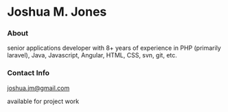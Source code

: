 # Joshua M. Jones

### About

senior applications developer with 8+ years of experience in PHP (primarily laravel), Java, Javascript, Angular, HTML, CSS, svn, git, etc.

### Contact Info

[joshua.jm@gmail.com](mailto:joshua.jm@gmail.com)

available for project work







